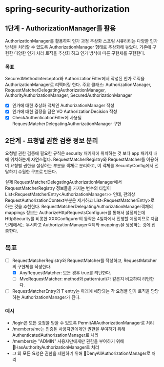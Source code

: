 # spring-security-authorization

## 1단계 - AuthorizationManager를 활용

AuthorizationManager를 활용하여 인가 과정 추상화
스프링 시큐리티는 다양한 인가 방식을 처리할 수 있도록 AuthorizationManager 형태로 추상화해 놓았다. 기존에 구현한 다양한 인가 처리 로직을 추상화 하고 인가 방식에 따른 구현체를 구현한다.

### 목표 
SecuredMethodInterceptor와 AuthorizationFilter에서 작성된 인가 로직을 AuthorizationManager로 리팩터링 한다.
주요 클래스: AuthorizationManager, RequestMatcherDelegatingAuthorizationManager, AuthorityAuthorizationManager, SecuredAuthorizationManager

 
- [X] 인가에 대한 추상화 객체인 AuthorizationManager 작성
- [X] 인가에 대한 결정을 담은 VO AuthorizationDecision 작성
- [X] CheckAuthenticationFilter에 사용될 RequestMatcherDelegatingAuthorizationManager 구현 
 
## 2단계 - 요청별 권한 검증 정보 분리
요청별 권한 검증에 필요한 규칙은 security 패키지에 위치하는 것 보다 app 패키지 내에 위치하는게 자연스럽다. RequestMatcherRegistry와 RequestMatcher를 이용하여 요청별 권한을 설정하는 부분을 객체로 분리하고, 
이 객체를 SecurityConfig에서 전달하기 수월한 구조로 만든다.

실제 RequestMatcherDelegatingAuthorizationManager에서 RequestMatcherRegistry 정보들을 가지는 변수의 타입이 List<RequestMatcherEntry<AuthorizationManager<RequestAuthorizationContext>>> 인데, 편의상 RequestAuthorizationContext부분은 제거하고 List<RequestMatcherEntry<AuthorizationManager>>로 하는 것을 추천한다.
RequestMatcherDelegatingAuthorizationManager객체의 mappings 정보는 AuthorizeHttpRequestsConfigurer를 통해서 설정되는데 HttpSecurity를 비롯한 XXXConfigurer의 동작은 4일차에서 진행할 예정이므로 지금 단계에서는 무시하고 AuthorizationManager객체와 mappings을 생성하는 것에 집중한다.

## 목표 
- [ ] RequestMatcherRegistry와 RequestMatcher를 작성하고, RequestMatcher의 구현체를 작성한다.
    - [X] AnyRequestMatcher: 모든 경우 true를 리턴한다.
    - [ ] MvcRequestMatcher: method와 pattern(uri)가 같은지 비교하여 리턴한다.
- [ ] RequestMatcherEntry의 T entry는 아래에 해당되는 각 요청별 인가 로직을 담당하는 AuthorizationManager가 된다.

### 예시 
- /login은 모든 요청을 받을 수 있도록 PermitAllAuthorizationManager로 처리  
- /members/me는 인증된 사용자만에게만 권한을 부여하기 위해 AuthenticatedAuthorizationManager로 처리  
- /members는 "ADMIN" 사용자만에게만 권한을 부여하기 위해 HasAuthorityAuthorizationManager로 처리  
- 그 외 모든 요청은 권한을 제한하기 위해 DenyAllAuthorizationManager로 처리  



